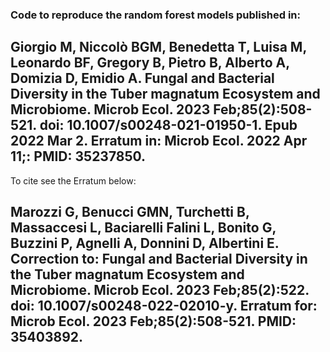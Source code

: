 ### Code to reproduce the random forest models published in:

## Giorgio M, Niccolò BGM, Benedetta T, Luisa M, Leonardo BF, Gregory B, Pietro B, Alberto A, Domizia D, Emidio A. Fungal and Bacterial Diversity in the Tuber magnatum Ecosystem and Microbiome. Microb Ecol. 2023 Feb;85(2):508-521. doi: 10.1007/s00248-021-01950-1. Epub 2022 Mar 2. Erratum in: Microb Ecol. 2022 Apr 11;: PMID: 35237850.

To cite see the Erratum below:

## Marozzi G, Benucci GMN, Turchetti B, Massaccesi L, Baciarelli Falini L, Bonito G, Buzzini P, Agnelli A, Donnini D, Albertini E. Correction to: Fungal and Bacterial Diversity in the Tuber magnatum Ecosystem and Microbiome. Microb Ecol. 2023 Feb;85(2):522. doi: 10.1007/s00248-022-02010-y. Erratum for: Microb Ecol. 2023 Feb;85(2):508-521. PMID: 35403892.
